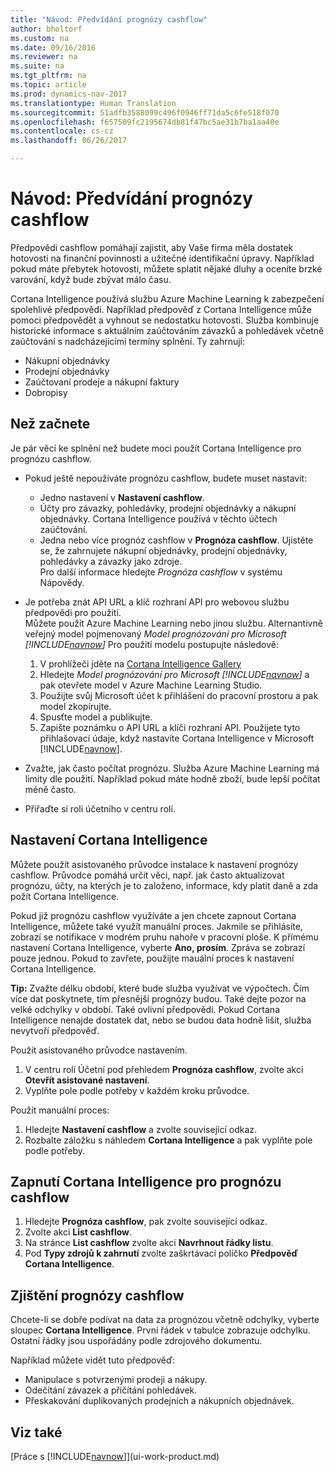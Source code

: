 ```yaml
---
title: "Návod: Předvídání prognózy cashflow"
author: bholtorf
ms.custom: na
ms.date: 09/16/2016
ms.reviewer: na
ms.suite: na
ms.tgt_pltfrm: na
ms.topic: article
ms.prod: dynamics-nav-2017
ms.translationtype: Human Translation
ms.sourcegitcommit: 51adfb3588099c496f0946ff71da5c6fe518f070
ms.openlocfilehash: f657509fc2195674db81f47bc5ae31b7ba1aa40e
ms.contentlocale: cs-cz
ms.lasthandoff: 06/26/2017

---
```


# <a name="how-to-make-predictive-cash-flow-forecasts"></a>Návod: Předvídání prognózy cashflow
Předpovědi cashflow pomáhají zajistit, aby Vaše firma měla dostatek hotovosti na finanční povinnosti a užitečné identifikační úpravy. Například pokud máte přebytek hotovosti, můžete splatit nějaké dluhy a oceníte brzké varování, když bude zbývat málo času. 

Cortana Intelligence používá službu Azure Machine Learning k zabezpečení spolehlivé předpovědi. Například předpověď z Cortana Intelligence může pomoci předpovědět a vyhnout se nedostatku hotovosti. Služba kombinuje historické informace s aktuálním zaúčtováním závazků a pohledávek včetně zaúčtování s nadcházejícími termíny splnění. Ty zahrnují:
* Nákupní objednávky
* Prodejní objednávky
* Zaúčtovaní prodeje a nákupní faktury
* Dobropisy

## <a name="before-you-start"></a>Než začnete  
Je pár věcí ke splnění než budete moci použít Cortana Intelligence pro prognózu cashflow. 
* Pokud ještě nepoužíváte prognózu cashflow, budete muset nastavit:
    * Jedno nastavení v **Nastavení cashflow**. 
    * Účty pro závazky, pohledávky, prodejní objednávky a nákupní objednávky. Cortana Intelligence používá v těchto účtech zaúčtování.
    * Jedna nebo více prognóz cashflow v **Prognóza cashflow**. Ujistěte se, že zahrnujete nákupní objednávky, prodejní objednávky, pohledávky a závazky jako zdroje.  
    Pro další informace hledejte _Prognóza cashflow_ v systému Nápovědy. 
* Je potřeba znát API URL a klíč rozhraní API pro webovou službu předpovědi pro použití.  
    Můžete použít Azure Machine Learning nebo jinou službu. Alternantivně veřejný model pojmenovaný _Model prognózování pro Microsoft [!INCLUDE[navnow](includes/navnow_md.md)]_ Pro použití modelu postupujte následově:

    1. V prohlížeči jděte na [Cortana Intelligence Gallery](https://go.microsoft.com/fwlink/?linkid=828352)
    2. Hledejte _Model prognózování pro Microsoft [!INCLUDE[navnow](includes/navnow_md.md)]_ a pak otevřete model v Azure Machine Learning Studio.
    3. Použijte svůj Microsoft účet k přihlášení do pracovní prostoru a pak model zkopírujte.
    4. Spusťte model a publikujte.
    5. Zapište poznámku o API URL a klíči rozhraní API. Použijete tyto přihlašovací údaje, když nastavíte Cortana Intelligence v Microsoft [!INCLUDE[navnow](includes/navnow_md.md)].  

* Zvažte, jak často počítat prognózu. Služba Azure Machine Learning má limity dle použití. Například pokud máte hodně zboží, bude lepší počítat méně často. 
* Přiřaďte si roli účetního v centru rolí. 

## <a name="set-up-cortana-intelligence"></a>Nastavení Cortana Intelligence
Můžete použít asistovaného průvodce instalace k nastavení prognózy cashflow. Průvodce pomáhá určit věci, např. jak často aktualizovat prognózu, účty, na kterých je to založeno, informace, kdy platit daně a zda požít Cortana Intelligence.  

Pokud již prognózu cashflow využíváte a jen chcete zapnout Cortana Intelligence, můžete také využít manuální proces. Jakmile se přihlásíte, zobrazí se notifikace v modrém pruhu nahoře v pracovní ploše. K přímému nastavení Cortana Intelligence, vyberte **Ano, prosím**. Zpráva se zobrazí pouze jednou. Pokud to zavřete, použijte mauální proces k nastavení Cortana Intelligence.  

**Tip:** Zvažte délku období, které bude služba využívat ve výpočtech. Čím více dat poskytnete, tím přesnější prognózy budou. Také dejte pozor na velké odchylky v období. Také ovlivní předpovědi. Pokud Cortana Intelligence nenajde dostatek dat, nebo se budou data hodně lišit, služba nevytvoří předpověď. 

Použít asistovaného průvodce nastavením.
1. V centru rolí Účetní pod přehledem **Prognóza cashflow**, zvolte akci **Otevřít asistované nastavení**.
2. Vyplňte pole podle potřeby v každém kroku průvodce.

Použít manuální proces:
1. Hledejte **Nastavení cashflow** a zvolte související odkaz.
2. Rozbalte záložku s náhledem **Cortana Intelligence** a pak vyplňte pole podle potřeby.

## <a name="turn-on-cortana-intelligence-for-cash-flow-forecasts"></a>Zapnutí Cortana Intelligence pro prognózu cashflow
1. Hledejte **Prognóza cashflow**, pak zvolte související odkaz.
2. Zvolte akci **List cashflow**.
3. Na stránce **List cashflow** zvolte akci **Navrhnout řádky listu**.  
4. Pod **Typy zdrojů k zahrnutí** zvolte zaškrtávací políčko **Předpověď Cortana Intelligence**.

## <a name="investigate-a-cash-flow-forecast"></a>Zjištění prognózy cashflow
Chcete-li se dobře podívat na data za prognózou včetně odchylky, vyberte sloupec **Cortana Intelligence**. První řádek v tabulce zobrazuje odchylku. Ostatní řádky jsou uspořádány podle zdrojového dokumentu.  

Například můžete vidět tuto předpověď:    
* Manipulace s potvrzenými prodeji a nákupy. 
* Odečítání závazek a přičítání pohledávek.
* Přeskakování duplikovaných prodejních a nákupních objednávek.

## <a name="see-also"></a>Viz také  
[Práce s [!INCLUDE[navnow](includes/navnow_md.md)]](ui-work-product.md)

